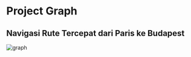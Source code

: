 <h1>Project Graph</h1>
<h2>Navigasi Rute Tercepat dari Paris ke Budapest</h2>

![graph](https://github.com/user-attachments/assets/4069aacf-7212-4e69-9dac-983802c9d9bb)
